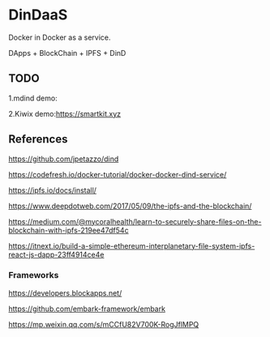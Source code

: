 # DinDaaS

Docker in Docker as a service.

DApps + BlockChain + IPFS + DinD

## TODO

1.mdind demo:

2.Kiwix demo:https://smartkit.xyz

## References

https://github.com/jpetazzo/dind

https://codefresh.io/docker-tutorial/docker-docker-dind-service/

https://ipfs.io/docs/install/

https://www.deepdotweb.com/2017/05/09/the-ipfs-and-the-blockchain/

https://medium.com/@mycoralhealth/learn-to-securely-share-files-on-the-blockchain-with-ipfs-219ee47df54c

https://itnext.io/build-a-simple-ethereum-interplanetary-file-system-ipfs-react-js-dapp-23ff4914ce4e

### Frameworks

https://developers.blockapps.net/

https://github.com/embark-framework/embark

https://mp.weixin.qq.com/s/mCCfU82V700K-RogJflMPQ
